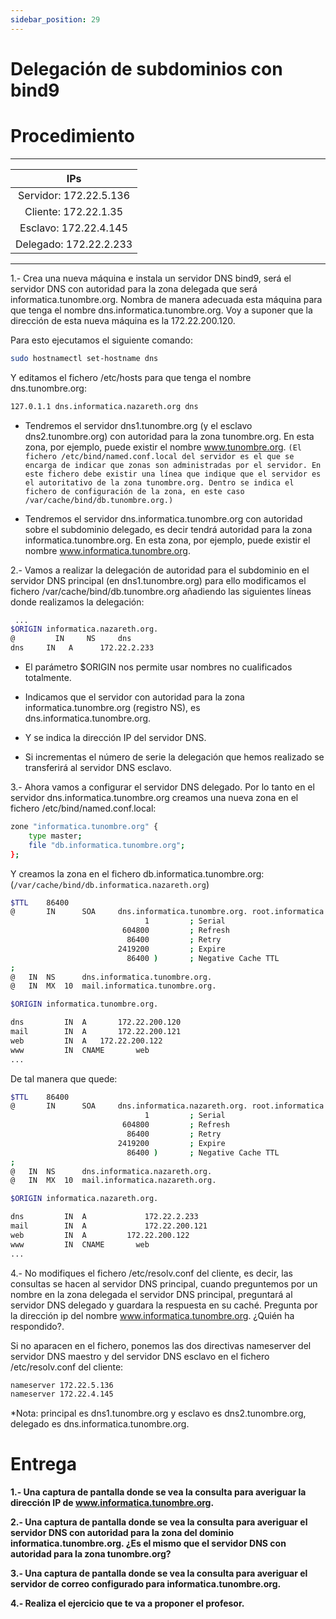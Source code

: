 ```yaml
---
sidebar_position: 29
---
```


# Delegación de subdominios con bind9

# Procedimiento

**************************
| IPs |
| :-: |
| Servidor: 172.22.5.136 |
| Cliente: 172.22.1.35 |
| Esclavo: 172.22.4.145 |
| Delegado: 172.22.2.233 |
**************************

1.- Crea una nueva máquina e instala un servidor DNS bind9, será el servidor DNS con autoridad para la zona delegada que será informatica.tunombre.org. Nombra de manera adecuada esta máquina para que tenga el nombre dns.informatica.tunombre.org. Voy a suponer que la dirección de esta nueva máquina es la 172.22.200.120.

Para esto ejecutamos el siguiente comando:

```bash
sudo hostnamectl set-hostname dns
```

Y editamos el fichero /etc/hosts para que tenga el nombre dns.tunombre.org:

```bash
127.0.1.1 dns.informatica.nazareth.org dns
```

* Tendremos el servidor dns1.tunombre.org (y el esclavo dns2.tunombre.org) con autoridad para la zona tunombre.org. En esta zona, por ejemplo, puede existir el nombre www.tunombre.org. `(El fichero /etc/bind/named.conf.local del servidor es el que se encarga de indicar que zonas son administradas por el servidor. En este fichero debe existir una línea que indique que el servidor es el autoritativo de la zona tunombre.org. Dentro se indica el fichero de configuración de la zona, en este caso /var/cache/bind/db.tunombre.org.)`


* Tendremos el servidor dns.informatica.tunombre.org con autoridad sobre el subdominio delegado, es decir tendrá autoridad para la zona informatica.tunombre.org. En esta zona, por ejemplo, puede existir el nombre www.informatica.tunombre.org.

2.- Vamos a realizar la delegación de autoridad para el subdominio en el servidor DNS principal (en dns1.tunombre.org) para ello modificamos el fichero /var/cache/bind/db.tunombre.org añadiendo las siguientes líneas donde realizamos la delegación:

```bash
 ...
$ORIGIN informatica.nazareth.org.
@		  IN	 NS		dns
dns 	IN	 A 		172.22.2.233
```

* El parámetro $ORIGIN nos permite usar nombres no cualificados totalmente.

* Indicamos que el servidor con autoridad para la zona informatica.tunombre.org (registro NS), es dns.informatica.tunombre.org.

* Y se indica la dirección IP del servidor DNS.

* Si incrementas el número de serie la delegación que hemos realizado se transferirá al servidor DNS esclavo.

3.- Ahora vamos a configurar el servidor DNS delegado. Por lo tanto en el servidor dns.informatica.tunombre.org creamos una nueva zona en el fichero /etc/bind/named.conf.local:

```bash
zone "informatica.tunombre.org" {
    type master;
    file "db.informatica.tunombre.org";
};
```

Y creamos la zona en el fichero db.informatica.tunombre.org: (`/var/cache/bind/db.informatica.nazareth.org`)

```bash
$TTL    86400
@       IN      SOA     dns.informatica.tunombre.org. root.informatica.tunombre.org. (
                              1         ; Serial
                         604800         ; Refresh
                          86400         ; Retry
                        2419200         ; Expire
                          86400 )       ; Negative Cache TTL
;
@	IN	NS		dns.informatica.tunombre.org.
@	IN	MX	10	mail.informatica.tunombre.org.

$ORIGIN informatica.tunombre.org.

dns			IN	A		172.22.200.120
mail		IN	A		172.22.200.121 
web			IN	A 	172.22.200.122
www			IN 	CNAME 		web
...
```

De tal manera que quede:

```bash
$TTL    86400
@       IN      SOA     dns.informatica.nazareth.org. root.informatica.nazareth.org. (
                              1         ; Serial
                         604800         ; Refresh
                          86400         ; Retry
                        2419200         ; Expire
                          86400 )       ; Negative Cache TTL
;
@	IN	NS		dns.informatica.nazareth.org.
@	IN	MX	10	mail.informatica.nazareth.org.

$ORIGIN informatica.nazareth.org.

dns			IN	A		      172.22.2.233
mail		IN	A		      172.22.200.121 
web			IN	A 	      172.22.200.122
www			IN 	CNAME 		web
...
```

4.- No modifiques el fichero /etc/resolv.conf del cliente, es decir, las consultas se hacen al servidor DNS principal, cuando preguntemos por un nombre en la zona delegada el servidor DNS principal, preguntará al servidor DNS delegado y guardara la respuesta en su caché. Pregunta por la dirección ip del nombre www.informatica.tunombre.org. ¿Quién ha respondido?.

Si no aparacen en el fichero, ponemos las dos directivas nameserver del servidor DNS maestro y del servidor DNS esclavo en el fichero /etc/resolv.conf del cliente:

```bash
nameserver 172.22.5.136
nameserver 172.22.4.145
```

*Nota: principal es dns1.tunombre.org y esclavo es dns2.tunombre.org, delegado es dns.informatica.tunombre.org.

# Entrega

**1.- Una captura de pantalla donde se vea la consulta para averiguar la dirección IP de www.informatica.tunombre.org.**



**2.- Una captura de pantalla donde se vea la consulta para averiguar el servidor DNS con autoridad para la zona del dominio informatica.tunombre.org. ¿Es el mismo que el servidor DNS con autoridad para la zona tunombre.org?**



**3.- Una captura de pantalla donde se vea la consulta para averiguar el servidor de correo configurado para informatica.tunombre.org.**



**4.- Realiza el ejercicio que te va a proponer el profesor.**

